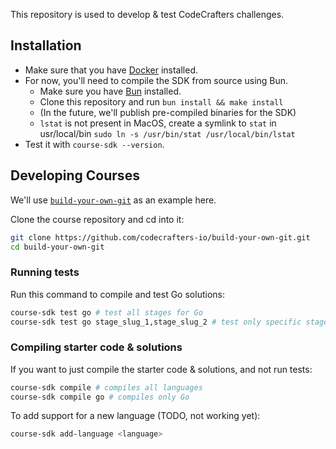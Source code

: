 This repository is used to develop & test CodeCrafters challenges.

## Installation

- Make sure that you have [Docker](https://docs.docker.com/engine/install/) installed.
- For now, you'll need to compile the SDK from source using Bun.
  - Make sure you have [Bun](https://bun.sh/docs/installation) installed.
  - Clone this repository and run `bun install && make install`
  - (In the future, we'll publish pre-compiled binaries for the SDK)
  - `lstat` is not present in MacOS, create a symlink to `stat` in usr/local/bin `sudo ln -s /usr/bin/stat /usr/local/bin/lstat`
- Test it with `course-sdk --version`.

## Developing Courses

We'll use [`build-your-own-git`](https://github.com/codecrafters-io/build-your-own-git) as an example here.

Clone the course repository and cd into it:

```sh
git clone https://github.com/codecrafters-io/build-your-own-git.git
cd build-your-own-git
```

### Running tests

Run this command to compile and test Go solutions:

```sh
course-sdk test go # test all stages for Go
course-sdk test go stage_slug_1,stage_slug_2 # test only specific stages
```

### Compiling starter code & solutions

If you want to just compile the starter code & solutions, and not run tests:

```sh
course-sdk compile # compiles all languages
course-sdk compile go # compiles only Go
```

To add support for a new language (TODO, not working yet):

```sh
course-sdk add-language <language>
```
